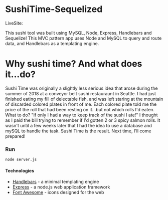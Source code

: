 # SushiTime-Sequelized

LiveSite: 

This sushi tool was built using  MySQL, Node, Express, Handlebars and Sequelize! This MVC pattern app uses Node and MySQL to query and route data, and Handlebars as a templating engine.

# Why sushi time? And what does it...do?
Sushi Time was originally a slightly less serious idea that arose during the summer of 2018 at a conveyor belt sushi restauraunt in Seattle. I had just finished eating my fill of delectable fish, and was left staring at the mountain of discarded colored plates in front of me. Each colored plate told me the price of the roll that had been resting on it...but not which rolls I'd eaten. What to do? "If only I had a way to keep track of the sushi I ate!" I thought as I paid the bill trying to remember if I'd gotten 2 or 3 spicy salmon rolls. It wasn't until a few weeks later that I had the idea to use a database and mySQL to handle the task. Sushi Time is the result. Next time, I'll come prepared!

### Run
`node server.js`

#### Technologies 

* <a href="https://handlebarsjs.com/">Handlebars</a> - a minimal templating engine <br>
* <a href="https://expressjs.com/">Express</a> - a node.js web application framework <br>
* <a href="https://fontawesome.com/">Font Awesome</a> - icons designed for the web <br>
